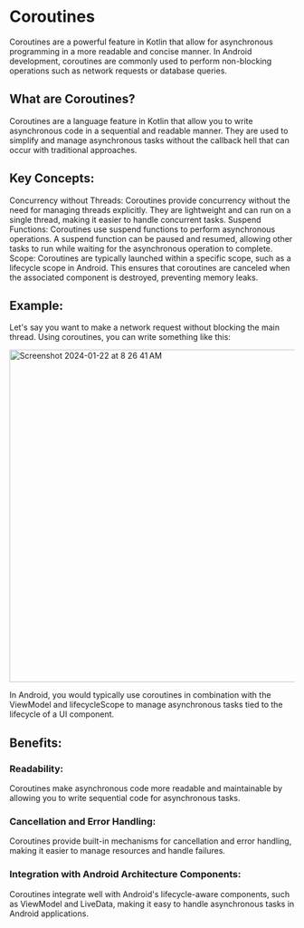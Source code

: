 # Coroutines
Coroutines are a powerful feature in Kotlin that allow for asynchronous programming in a more readable and concise manner. In Android development, coroutines are commonly used to perform non-blocking operations such as network requests or database queries.


## What are Coroutines?
Coroutines are a language feature in Kotlin that allow you to write asynchronous code in a sequential and readable manner. They are used to simplify and manage asynchronous tasks without the callback hell that can occur with traditional approaches.


## Key Concepts:
Concurrency without Threads:
Coroutines provide concurrency without the need for managing threads explicitly. They are lightweight and can run on a single thread, making it easier to handle concurrent tasks.
Suspend Functions:
Coroutines use suspend functions to perform asynchronous operations. A suspend function can be paused and resumed, allowing other tasks to run while waiting for the asynchronous operation to complete.
Scope:
Coroutines are typically launched within a specific scope, such as a lifecycle scope in Android. This ensures that coroutines are canceled when the associated component is destroyed, preventing memory leaks.





## Example:
Let's say you want to make a network request without blocking the main thread. Using coroutines, you can write something like this:

<img width="587" alt="Screenshot 2024-01-22 at 8 26 41 AM" src="https://github.com/shreyashp47/CoroutinesPlay/assets/34227385/e01a5aff-78d9-4320-a989-c9600da23788">



In Android, you would typically use coroutines in combination with the ViewModel and lifecycleScope to manage asynchronous tasks tied to the lifecycle of a UI component.

## Benefits:
  ### Readability:
  Coroutines make asynchronous code more readable and maintainable by allowing you to write sequential code for asynchronous tasks.
  ### Cancellation and Error Handling:
  Coroutines provide built-in mechanisms for cancellation and error handling, making it easier to manage resources and handle failures.
  ### Integration with Android Architecture Components:
  Coroutines integrate well with Android's lifecycle-aware components, such as ViewModel and LiveData, making it easy to handle asynchronous tasks in Android applications.


